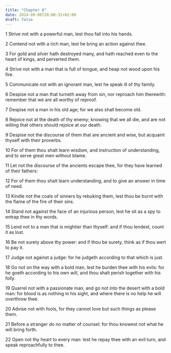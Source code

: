```yaml
---
title: "Chapter 8"
date: 2024-09-06T20:00:31+02:00
draft: false
---
```



1 Strive not with a powerful man, lest thou fall into his hands.

2 Contend not with a rich man, lest he bring an action against thee.

3 For gold and silver hath destroyed many, and hath reached even to the heart of kings, and perverted them.

4 Strive not with a man that is full of tongue, and heap not wood upon his fire.

5 Communicate not with an ignorant man, lest he speak ill of thy family.

6 Despise not a man that turneth away from sin, nor reproach him therewith: remember that we are all worthy of reproof.

7 Despise not a man in his old age; for we also shall become old.

8 Rejoice not at the death of thy enemy; knowing that we all die, and are not willing that others should rejoice at our death.

9 Despise not the discourse of them that are ancient and wise, but acquaint thyself with their proverbs.

10 For of them thou shalt learn wisdom, and instruction of understanding, and to serve great men without blame.

11 Let not the discourse of the ancients escape thee, for they have learned of their fathers:

12 For of them thou shalt learn understanding, and to give an answer in time of need.

13 Kindle not the coals of sinners by rebuking them, lest thou be burnt with the flame of the fire of their sins.

14 Stand not against the face of an injurious person, lest he sit as a spy to entrap thee in thy words.

15 Lend not to a man that is mightier than thyself: and if thou lendest, count it as lost.

16 Be not surety above thy power: and if thou be surety, think as if thou wert to pay it.

17 Judge not against a judge: for he judgeth according to that which is just.

18 Go not on the way with a bold man, lest he burden thee with his evils: for he goeth according to his own will, and thou shalt perish together with his folly.

19 Quarrel not with a passionate man, and go not into the desert with a bold man: for blood is as nothing in his sight, and where there is no help he will overthrow thee.

20 Advise not with fools, for they cannot love but such things as please them.

21 Before a stranger do no matter of counsel: for thou knowest not what he will bring forth.

22 Open not thy heart to every man: lest he repay thee with an evil turn, and speak reproachfully to thee.

